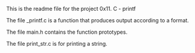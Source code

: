 This is the readme file for the project 0x11. C - printf

The file _printf.c is a function that produces output according to a format.

The file main.h contains the function prototypes.

The file print_str.c is for printing a string.
